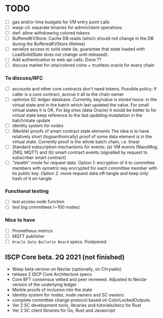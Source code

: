 # TODO

- [ ] gas and/or time budgets for VM entry point calls
- [ ] wasp-cli: separate binaries for admin/client operations
- [ ] dwf: allow withdrawing colored tokens
- [ ] BufferedKVStore: Cache DB reads (which should not change in the DB during
      the BufferedKVStore lifetime)
- [ ] serialize access to solid state (ie, guarantee that state loaded with LoadSolidState does not
      change until released).
- [ ] Add authentication to web api calls. Done ??
- [ ] discuss market for iota/colored coins + trustless oracle for every chain

### To discuss/RFC
-  [ ] accounts and other core contracts don't need tokens. 
    Possible policy: if caller is a core contract, accrue it all to the chain owner
- [ ] optimize SC ledger database. Currently, key/value is stored twice: in the virtual state and in the batch which
last updated the value. For small virtual states it is OK. For big ones (data Oracle) it would be better
to for virtual state keep reference to the last updating mutatation in the batch/state update 
- [ ] identity system for nodes
- [ ] (Merkle) proofs of smart contract state elements The idea is to have relatively short (logoarithmically) proof
of some data element is in the virtual state. Currently proof is the whole batch chain, i.e. linear.  
- [ ] Standard subscription mechanisms for events: (a) VM events (NanoMsg, ZMQ, MQTT) 
and (b) smart contract events (signalled by request to subscriber smart contract)
- [ ] "stealth" mode for request data. Option 1: encryption of it to committee members with symetric key encrypted
for each committee member with its public key. Option 2: move request data off-tangle and keep only hash of it on-tangle 

### Functional testing
- [ ] test access node function
- [ ] test big committees (~100 nodes)

### Nice to have
- [ ] Prometheus metrics
- [ ] MQTT publisher
- [ ] `Oracle Data Bulletin Board` specs. Postponed

## ISCP Core beta. 2Q 2021 (not finished)
- Wasp beta version on Nectar (optionally, on Chrysalis)
- release 2 ISCP Core Architecture specs  
- Core BFT consensus vetted and peer reviewed. Adjusted to Nectar version of the underlying ledger
- Merkle proofs of inclusion into the state
- identity system for nodes, node owners and SC owners
- complete committee change protocol based on ColorLockedOutputs 
- Ver 2 SC development tools, libraries and tutorials/docs for Rust 
- Ver 2 SC client libraries for Go, Rust and Javascript
